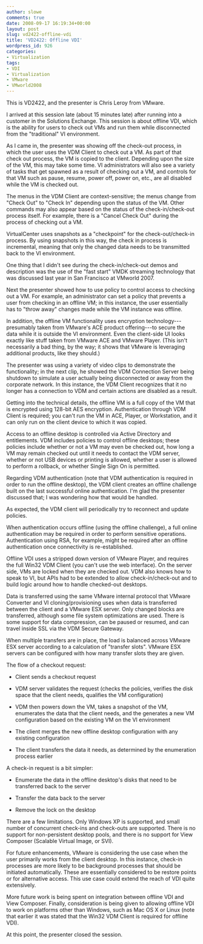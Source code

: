 ```yaml
---
author: slowe
comments: true
date: 2008-09-17 16:19:34+00:00
layout: post
slug: vd2422-offline-vdi
title: 'VD2422: Offline VDI'
wordpress_id: 926
categories:
- Virtualization
tags:
- VDI
- Virtualization
- VMware
- VMworld2008
---
```


This is VD2422, and the presenter is Chris Leroy from VMware.

I arrived at this session late (about 15 minutes late) after running into a customer in the Solutions Exchange. This session is about offline VDI, which is the ability for users to check out VMs and run them while disconnected from the "traditional" VI environment.

As I came in, the presenter was showing off the check-out process, in which the user uses the VDM Client to check out a VM. As part of that check out process, the VM is copied to the client. Depending upon the size of the VM, this may take some time. VI administrators will also see a variety of tasks that get spawned as a result of checking out a VM, and controls for that VM such as pause, resume, power off, power on, etc., are all disabled while the VM is checked out.

The menus in the VDM Client are context-sensitive; the menus change from "Check Out" to "Check In" depending upon the status of the VM. Other commands may also appear based on the status of the check-in/check-out process itself. For example, there is a "Cancel Check Out" during the process of checking out a VM.

VirtualCenter uses snapshots as a "checkpoint" for the check-out/check-in process. By using snapshots in this way, the check in process is incremental, meaning that only the changed data needs to be transmitted back to the VI environment.

One thing that I didn't see during the check-in/check-out demos and description was the use of the "fast start" VMDK streaming technology that was discussed last year in San Francisco at VMworld 2007.

Next the presenter showed how to use policy to control access to checking out a VM. For example, an administrator can set a policy that prevents a user from checking in an offline VM; in this instance, the user essentially has to "throw away" changes made while the VM instance was offline.

In addition, the offline VM functionality uses encryption technology---presumably taken from VMware's ACE product offering---to secure the data while it is outside the VI environment. Even the client-side UI looks exactly like stuff taken from VMware ACE and VMware Player. (This isn't necessarily a bad thing, by the way; it shows that VMware is leveraging additional products, like they should.)

The presenter was using a variety of video clips to demonstrate the functionality; in the next clip, he showed the VDM Connection Server being shutdown to simulate a user actually being disconnected or away from the corporate network. In this instance, the VDM Client recognizes that it no longer has a connection to VDM and certain actions are disabled as a result.

Getting into the technical details, the offline VM is a full copy of the VM that is encrypted using 128-bit AES encryption. Authentication through VDM Client is required; you can't run the VM in ACE, Player, or Workstation, and it can only run on the client device to which it was copied.

Access to an offline desktop is controlled via Active Directory and entitlements. VDM includes policies to control offline desktops; these policies include whether or not a VM may even be checked out, how long a VM may remain checked out until it needs to contact the VDM server, whether or not USB devices or printing is allowed, whether a user is allowed to perform a rollback, or whether Single Sign On is permitted.

Regarding VDM authentication (note that VDM authentication is required in order to run the offline desktop), the VDM client creates an offline challenge built on the last successful online authentication. I'm glad the presenter discussed that; I was wondering how that would be handled.

As expected, the VDM client will periodically try to reconnect and update policies.

When authentication occurs offline (using the offline challenge), a full online authentication may be required in order to perform sensitive operations. Authentication using RSA, for example, might be required after an offline authentication once connectivity is re-established.

Offline VDI uses a stripped down version of VMware Player, and requires the full Win32 VDM Client (you can't use the web interface). On the server side, VMs are locked when they are checked out. VDM also knows how to speak to VI, but APIs had to be extended to allow check-in/check-out and to build logic around how to handle checked-out desktops.

Data is transferred using the same VMware internal protocol that VMware Converter and VI cloning/provisioning uses when data is transferred between the client and a VMware ESX server. Only changed blocks are transferred, although some file system optimizations are used. There is some support for data compression, can be paused or resumed, and can travel inside SSL via the VDM Secure Gateway.

When multiple transfers are in place, the load is balanced across VMware ESX server according to a calculation of "transfer slots". VMware ESX servers can be configured with how many transfer slots they are given.

The flow of a checkout request:

* Client sends a checkout request

* VDM server validates the request (checks the policies, verifies the disk space that the client needs, qualifies the VM configuration)

* VDM then powers down the VM, takes a snapshot of the VM, enumerates the data that the client needs, and the generates a new VM configuration based on the existing VM on the VI environment

* The client merges the new offline desktop configuration with any existing configuration

* The client transfers the data it needs, as determined by the enumeration process earlier

A check-in request is a bit simpler:

* Enumerate the data in the offline desktop's disks that need to be transferred back to the server

* Transfer the data back to the server

* Remove the lock on the desktop

There are a few limitations. Only Windows XP is supported, and small number of concurrent check-ins and check-outs are supported. There is no support for non-persistent desktop pools, and there is no support for View Composer (Scalable Virtual Image, or SVI).

For future enhancements, VMware is considering the use case when the user primarily works from the client desktop. In this instance, check-in processes are more likely to be background processes that should be initiated automatically. These are essentially considered to be restore points or for alternative access. This use case could extend the reach of VDI quite extensively.

More future work is being spent on integration between offline VDI and View Composer. Finally, consideration is being given to allowing offline VDI to work on platforms other than Windows, such as Mac OS X or Linux (note that earlier it was stated that the Win32 VDM Client is required for offline VDI).

At this point, the presenter closed the session.
